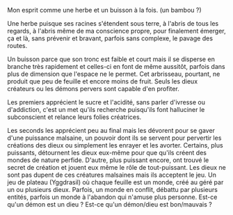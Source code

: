 Mon esprit comme une herbe et un buisson à la fois. (un bambou ?)

Une herbe puisque ses racines s'étendent sous terre, à l'abris de tous les regards, à l'abris même de ma conscience propre, pour finalement émerger, ça et là, sans prévenir et bravant, parfois sans complexe, le pavage des routes.

Un buisson parce que son tronc est faible et court mais il se disperse en branche très rapidement et celles-ci en font de même aussitôt, parfois dans plus de dimension que l'espace ne le permet. Cet arbrisseau, pourtant, ne produit que peu de feuille et encore moins de fruit. Seuls les dieux créateurs ou les démons pervers sont capable d'en profiter.

Les premiers apprécient le sucre et l'acidité, sans parler d'ivresse ou d'addiction, c'est un met qu'ils recherche puisqu'ils font halluciner le subconscient et relance leurs folies créatrices.

Les seconds les apprécient peu au final mais les dévorent pour se gaver d'une puissance malsaine, un pouvoir dont ils se servent pour pervertir les créations des dieux ou simplement les enrayer et les avorter. Certains, plus puissants, détournent les dieux eux-même pour que qu'ils créent des mondes de nature perfide. D'autre, plus puissant encore, ont trouvé le secret de création et jouent eux même le rôle de tout-puissant.
Les dieux ne sont pas dupent de ces créatures malsaines mais ils acceptent le jeu.
Un jeu de plateau (Yggdrasil) où chaque feuille est un monde, créé au géré par un ou plusieurs dieux.
Parfois, un monde en conflit, débattu par plusieurs entités, parfois un monde à l'abandon qui n'amuse plus personne.
Est-ce qu'un démon est un dieu ?
Est-ce qu'un démon/dieu est bon/mauvais ?